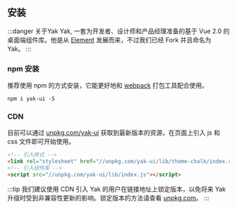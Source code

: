 ## 安装

:::danger 关于Yak
Yak, 一套为开发者、设计师和产品经理准备的基于 Vue 2.0 的桌面端组件库。他是从 [Element](https://github.com/ElemeFE/element) 发展而来，不过我们已经 Fork 并且命名为 Yak。
:::

### npm 安装

推荐使用 npm 的方式安装，它能更好地和 [webpack](https://webpack.js.org/) 打包工具配合使用。

```shell
npm i yak-ui -S
```

### CDN

目前可以通过 [unpkg.com/yak-ui](https://unpkg.com/yak-ui/) 获取到最新版本的资源，在页面上引入 js 和 css 文件即可开始使用。

```html
<!-- 引入样式 -->
<link rel="stylesheet" href="//unpkg.com/yak-ui/lib/theme-chalk/index.css">
<!-- 引入组件库 -->
<script src="//unpkg.com/yak-ui/lib/index.js"></script>
```

:::tip
我们建议使用 CDN 引入 Yak 的用户在链接地址上锁定版本，以免将来 Yak 升级时受到非兼容性更新的影响。锁定版本的方法请查看 [unpkg.com](https://unpkg.com)。
:::
